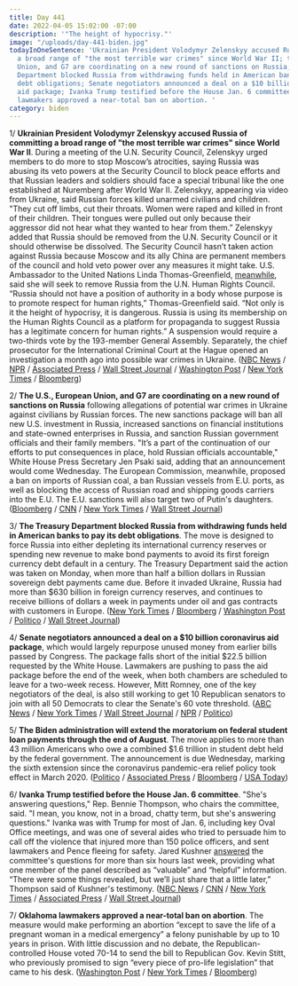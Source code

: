 ```yaml
---
title: Day 441
date: 2022-04-05 15:02:00 -07:00
description: '"The height of hypocrisy."'
image: "/uploads/day-441-biden.jpg"
todayInOneSentence: 'Ukrainian President Volodymyr Zelenskyy accused Russia of committing
  a broad range of "the most terrible war crimes" since World War II; the U.S., European
  Union, and G7 are coordinating on a new round of sanctions on Russia; the Treasury
  Department blocked Russia from withdrawing funds held in American banks to pay its
  debt obligations; Senate negotiators announced a deal on a $10 billion coronavirus
  aid package; Ivanka Trump testified before the House Jan. 6 committee; and Oklahoma
  lawmakers approved a near-total ban on abortion. '
category: biden
---
```


1/ **Ukrainian President Volodymyr Zelenskyy accused Russia of committing a broad range of "the most terrible war crimes" since World War II**. During a meeting of the U.N. Security Council, Zelenskyy urged members to do more to stop Moscow’s atrocities, saying Russia was abusing its veto powers at the Security Council to block peace efforts and that Russian leaders and soldiers should face a special tribunal like the one established at Nuremberg after World War II. Zelenskyy, appearing via video from Ukraine, said Russian forces killed unarmed civilians and children. "They cut off limbs, cut their throats. Women were raped and killed in front of their children. Their tongues were pulled out only because their aggressor did not hear what they wanted to hear from them.” Zelenskyy added that Russia should be removed from the U.N. Security Council or it should otherwise be dissolved. The Security Council hasn’t taken action against Russia because Moscow and its ally China are permanent members of the council and hold veto power over any measures it might take. U.S. Ambassador to the United Nations Linda Thomas-Greenfield, [meanwhile](https://www.npr.org/2022/04/04/1090919925/u-s-ambassador-to-the-un-seeks-to-remove-russia-from-the-un-human-rights-council), said she will seek to remove Russia from the U.N. Human Rights Council. “Russia should not have a position of authority in a body whose purpose is to promote respect for human rights,” Thomas-Greenfield said. “Not only is it the height of hypocrisy, it is dangerous. Russia is using its membership on the Human Rights Council as a platform for propaganda to suggest Russia has a legitimate concern for human rights.” A suspension would require a two-thirds vote by the 193-member General Assembly. Separately, the chief prosecutor for the International Criminal Court at the Hague opened an investigation a month ago into possible war crimes in Ukraine. ([NBC News](https://www.nbcnews.com/politics/politics-news/zelenskyy-criticizes-united-nations-inaction-details-atrocities-ukrain-rcna23047) / [NPR](https://www.npr.org/2022/04/05/1091050554/zelenskyy-un-security-council-speech) / [Associated Press](https://apnews.com/article/russia-ukraine-putin-zelenskyy-biden-business-1b84b61ca7b7bf3c31bb856845269efd) / [Wall Street Journal](https://www.wsj.com/articles/ukraines-zelensky-to-address-u-n-with-claims-of-alleged-russian-war-crimes-11649155565) / [Washington Post](https://www.washingtonpost.com/world/2022/04/05/russia-ukraine-war-news-zelensky-live-updates/#link-IC6G4KEGVFBQZGET7IDQNX2NE4) / [New York Times](https://www.nytimes.com/2022/04/05/world/europe/un-security-council-russia-ukraine.html) / [Bloomberg](https://www.bloomberg.com/news/articles/2022-04-05/ukraine-update-civilian-toll-pressures-eu-to-sanction-oil-coal?srnd=premium&sref=MIBMEEoj))

2/ **The U.S., European Union, and G7 are coordinating on a new round of sanctions on Russia** following allegations of potential war crimes in Ukraine against civilians by Russian forces. The new sanctions package will ban all new U.S. investment in Russia, increased sanctions on financial institutions and state-owned enterprises in Russia, and sanction Russian government officials and their family members. "It’s a part of the continuation of our efforts to put consequences in place, hold Russian officials accountable," White House Press Secretary Jen Psaki said, adding that an announcement would come Wednesday. The European Commission, meanwhile, proposed a ban on imports of Russian coal, a ban Russian vessels from E.U. ports, as well as blocking the access of Russian road and shipping goods carriers into the E.U. The E.U. sanctions will also target two of Putin's daughters. ([Bloomberg](https://www.bloomberg.com/news/articles/2022-04-05/u-s-eu-to-announce-new-sanctions-on-russia-hitting-investments?sref=MIBMEEoj) / [CNN](https://www.cnn.com/2022/04/05/politics/russia-sanctions-wednesday/index.html) / [New York Times](https://www.nytimes.com/live/2022/04/05/world/ukraine-russia-war/eu-coal-sanctions-russia) / [Wall Street Journal](https://www.wsj.com/articles/europe-to-propose-fresh-sanctions-on-russia-11649152947))

3/ **The Treasury Department blocked Russia from withdrawing funds held in American banks to pay its debt obligations**. The move is designed to force Russia into either depleting its international currency reserves or spending new revenue to make bond payments to avoid its first foreign currency debt default in a century. The Treasury Department said the action was taken on Monday, when more than half a billion dollars in Russian sovereign debt payments came due. Before it invaded Ukraine, Russia had more than $630 billion in foreign currency reserves, and continues to receive billions of dollars a week in payments under oil and gas contracts with customers in Europe. ([New York Times](https://www.nytimes.com/2022/04/05/business/russia-debt-dollars.html) / [Bloomberg](https://www.bloomberg.com/news/articles/2022-04-05/treasury-cuts-off-russian-reserves-in-the-u-s-as-war-drags-on?sref=MIBMEEoj) / [Washington Post](https://www.washingtonpost.com/us-policy/2022/04/05/russia-default-banks-currency/) / [Politico](https://www.politico.com/news/2022/04/05/treasury-russia-debt-u-s-accounts-00022979) / [Wall Street Journal](https://www.wsj.com/articles/biden-administration-stymies-russia-debt-payments-11649184865))

4/ **Senate negotiators announced a deal on a $10 billion coronavirus aid package**, which would largely repurpose unused money from earlier bills passed by Congress. The package falls short of the initial $22.5 billion requested by the White House. Lawmakers are pushing to pass the aid package before the end of the week, when both chambers are scheduled to leave for a two-week recess. However, Mitt Romney, one of the key negotiators of the deal, is also still working to get 10 Republican senators to join with all 50 Democrats to clear the Senate's 60 vote threshold. ([ABC News](https://abcnews.go.com/Politics/senate-negotiators-strike-deal-10-billion-covid-funding/story?id=83871609) / [New York Times](https://www.nytimes.com/2022/04/04/us/politics/senate-covid-vaccines.html) / [Wall Street Journal](https://www.wsj.com/articles/congressional-negotiators-settle-on-10-billion-for-covid-tests-treatments-11649092836) / [NPR](https://www.npr.org/2022/04/04/1089666567/senators-reach-10-billion-deal-on-covid-funds) / [Politico](https://www.politico.com/news/2022/04/04/senate-strikes-10b-covid-deal-00022729))

5/ **The Biden administration will extend the moratorium on federal student loan payments through the end of August**. The move applies to more than 43 million Americans who owe a combined $1.6 trillion in student debt held by the federal government. The announcement is due Wednesday, marking the sixth extension since the coronavirus pandemic-era relief policy took effect in March 2020. ([Politico](https://www.politico.com/news/2022/04/05/white-house-to-extend-the-student-loan-moratorium-once-again-00023072) / [Associated Press](https://apnews.com/article/student-loan-payment-moratorium-extended-d54907ea99a6745dc9f832435beda751) / [Bloomberg](https://www.bloomberg.com/news/articles/2022-04-05/u-s-eu-to-announce-new-sanctions-on-russia-hitting-investments?sref=MIBMEEoj) / [USA Today](https://www.usatoday.com/story/news/education/2022/04/05/student-loans-biden-payment-pause-forgiveness/6991986001/))

6/ **Ivanka Trump testified before the House Jan. 6 committee**. "She's answering questions," Rep. Bennie Thompson, who chairs the committee, said. "I mean, you know, not in a broad, chatty term, but she's answering questions." Ivanka was with Trump for most of Jan. 6, including key Oval Office meetings, and was one of several aides who tried to persuade him to call off the violence that injured more than 150 police officers, and sent lawmakers and Pence fleeing for safety. Jared Kushner [answered](https://www.nbcnews.com/politics/donald-trump/jared-kushner-interviewed-jan-6-committee-six-hours-rcna22387) the committee's questions for more than six hours last week, providing what one member of the panel described as “valuable” and “helpful” information. “There were some things revealed, but we’ll just share that a little later,” Thompson said of Kushner's testimony. ([NBC News](https://www.nbcnews.com/politics/donald-trump/ivanka-trump-testify-tuesday-house-jan-6-committee-rcna22997) / [CNN](https://www.cnn.com/2022/04/05/politics/ivanka-trump-january-6-meeting/index.html) / [New York Times](https://www.nytimes.com/2022/04/05/us/politics/ivanka-trump-jan-6.html) / [Associated Press](https://apnews.com/article/ivanka-trump-capitol-siege-biden-donald-trump-31ab7ebede0f79e1becd78b33dfc0221) / [Wall Street Journal](https://www.wsj.com/articles/ivanka-trump-to-testify-in-house-probe-of-jan-6-capitol-riot-11649179534))

7/ **Oklahoma lawmakers approved a near-total ban on abortion**. The measure would make performing an abortion “except to save the life of a pregnant woman in a medical emergency” a felony punishable by up to 10 years in prison. With little discussion and no debate, the Republican-controlled House voted 70-14 to send the bill to Republican Gov. Kevin Stitt, who previously promised to sign “every piece of pro-life legislation” that came to his desk. ([Washington Post](https://www.washingtonpost.com/politics/2022/04/05/okla-lawmakers-approve-bill-make-performing-an-abortion-illegal/) / [New York Times](https://www.nytimes.com/2022/04/05/us/oklahoma-near-total-abortion-ban.html) / [Bloomberg](https://www.bloomberg.com/news/articles/2022-04-05/oklahoma-state-house-approves-bill-to-make-abortion-illegal?sref=MIBMEEoj))
